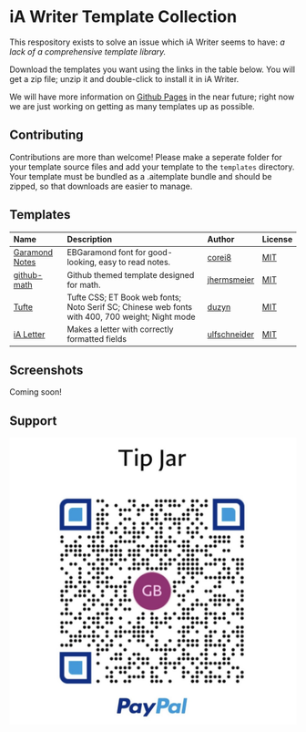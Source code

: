 # iA Writer Template Collection

This respository exists to solve an issue which iA Writer seems to have: _a lack of a comprehensive template library._

Download the templates you want using the links in the table below. You will get a zip file; unzip it and double-click to install it in iA Writer.

We will have more information on [Github Pages](https://corei8.github.io/iAWriter-Template-Collection/) in the near future; right now we are just working on getting as many templates up as possible.

## Contributing

Contributions are more than welcome! Please make a seperate folder for your template source files and add your template to the `templates` directory. Your template must be bundled as a .aitemplate bundle and should be zipped, so that downloads are easier to manage.

## Templates

| Name                                                                                                                                   | Description                                                                                     | Author                                                               | License                                    |
| :------------------------------------------------------------------------------------------------------------------------------------- | :---------------------------------------------------------------------------------------------- | :------------------------------------------------------------------- | :----------------------------------------- |
| [Garamond Notes](https://github.com/corei8/iAWriter-Template-Collection/raw/main/templates/Garamond-notes.iatemplate.zip)              | EBGaramond font for good-looking, easy to read notes.                                           | [corei8](https://github.com/corei8/iAWriter-Template-Collection)     | [MIT](https://opensource.org/licenses/MIT) |
| [github-math](https://github.com/corei8/iAWriter-Template-Collection/blob/main/templates/github-math-iatemplate-master.iatemplate.zip) | Github themed template designed for math.                                                       | [jhermsmeier](https://github.com/jhermsmeier/github-math-iatemplate) | [MIT](https://opensource.org/licenses/MIT) |
| [Tufte](https://github.com/corei8/iAWriter-Template-Collection/raw/main/templates/Tufte.iatemplate.zip)                                | Tufte CSS; ET Book web fonts; Noto Serif SC; Chinese web fonts with 400, 700 weight; Night mode | [duzyn](https://github.com/duzyn/iA-Writer-Template-Tufte)           | [MIT](https://opensource.org/licenses/MIT) |
| [iA Letter](https://github.com/corei8/iAWriter-Template-Collection/raw/main/templates/letter.iatemplate.zip)                           | Makes a letter with correctly formatted fields                                                  | [ulfschneider](https://github.com/ulfschneider/ia-letter)            | [MIT](https://opensource.org/licenses/MIT) |

## Screenshots

Coming soon!

## Support

![donate](/images/IMG_0177.jpg)
